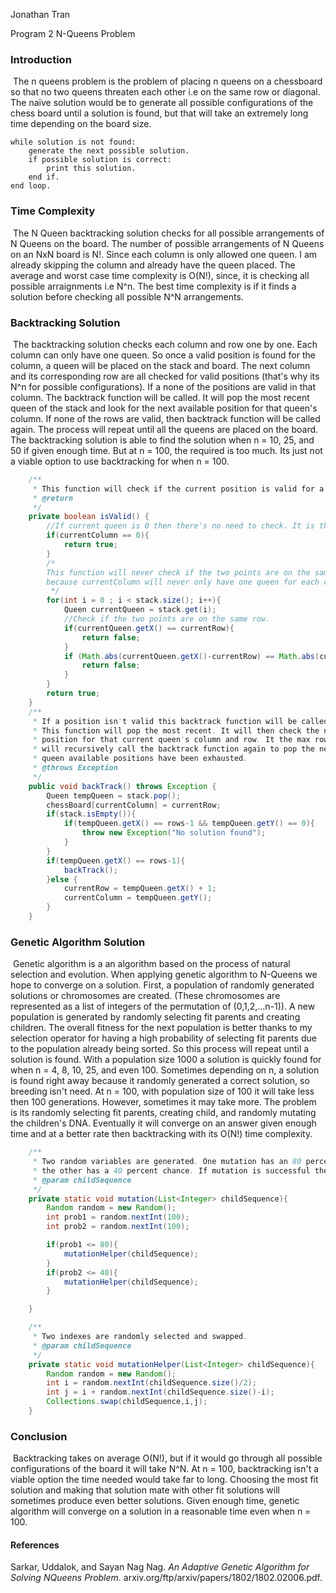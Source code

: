 Jonathan Tran

Program 2 N-Queens Problem

### Introduction

​	The n queens problem is the problem of placing n queens on a chessboard so that no two queens threaten each other i.e on the same row or diagonal. The naïve solution would be to generate all possible configurations of the chess board until a solution is found, but that will take an extremely long time depending on the board size.

```code
while solution is not found:
	generate the next possible solution.
	if possible solution is correct:
		print this solution.
	end if.
end loop.
```

### Time Complexity

​	The N Queen backtracking solution checks for all possible arrangements of N Queens on the board. The number of possible arrangements of N Queens on an NxN board is N!. Since each column is only allowed one queen. I am already skipping the column and already have the queen placed. The average and worst case time complexity is O(N!), since, it is checking all possible arraignments i.e N^n. The best time complexity is if it finds a solution before checking all possible N^N arrangements. 

### Backtracking Solution

​	The backtracking solution checks each column and row one by one. Each column can only have one queen. So once a valid position is found for the column, a queen will be placed on the stack and board. The next column and its corresponding row are all checked for valid positions (that's why its N^n for possible configurations). If a none of the positions are valid in that column. The backtrack function will be called. It will pop the most recent queen of the stack and look for the next available position for that queen's column. If none of the rows are valid, then backtrack function will be called again. The process will repeat until all the queens are placed on the board. The backtracking solution is able to find the solution when n = 10, 25, and 50 if given enough time. But at n = 100, the required is too much. Its just not a viable option to use backtracking for when n = 100. 

```java
    /**
     * This function will check if the current position is valid for a queen placement.
     * @return
     */
    private boolean isValid() {
        //If current queen is 0 then there's no need to check. It is the only piece on the board.
        if(currentColumn == 0){
            return true;
        }
        /*
        This function will never check if the two points are on the same column,
        because currentColumn will never only have one queen for each column.
         */
        for(int i = 0 ; i < stack.size(); i++){
            Queen currentQueen = stack.get(i);
            //Check if the two points are on the same row.
            if(currentQueen.getX() == currentRow){
                return false;
            }
            if (Math.abs(currentQueen.getX()-currentRow) == Math.abs(currentQueen.getY() - currentColumn)){
                return false;
            }
        }
        return true;
    }
    /**
     * If a position isn't valid this backtrack function will be called.
     * This function will pop the most recent. It will then check the next available
     * position for that current queen's column and row. It the max row is reach. It
     * will recursively call the backtrack function again to pop the next queen since the last
     * queen available positions have been exhausted.
     * @throws Exception
     */
    public void backTrack() throws Exception {
        Queen tempQueen = stack.pop();
        chessBoard[currentColumn] = currentRow;
        if(stack.isEmpty()){
            if(tempQueen.getX() == rows-1 && tempQueen.getY() == 0){
                throw new Exception("No solution found");
            }
        }
        if(tempQueen.getX() == rows-1){
            backTrack();
        }else {
            currentRow = tempQueen.getX() + 1;
            currentColumn = tempQueen.getY();
        }
    }
```

### Genetic Algorithm Solution

​	Genetic algorithm is a an algorithm based on the process of natural selection and evolution. When applying genetic algorithm to N-Queens we hope to converge on a solution. First, a population of randomly generated solutions or chromosomes are created. (These chromosomes are represented as a list of integers of the permutation of (0,1,2,...n-1)). A new population is generated by randomly selecting fit parents and creating children. The overall fitness for the next population is better thanks to my selection operator for having a high probability of selecting fit parents due to the population already being sorted. So this process will repeat until a solution is found. With a population size 1000 a solution is quickly found  for when n = 4, 8, 10, 25, and even 100. Sometimes depending on n, a solution is found right away because it randomly generated a correct solution, so breeding isn't need. At n = 100, with population size of 100 it will take less then 100 generations. However, sometimes it may take more. The problem is its randomly selecting fit parents, creating child, and randomly mutating the children's DNA. Eventually it will converge on an answer given enough time and at a better rate then backtracking with its O(N!) time complexity. 

```java
    /**
     * Two random variables are generated. One mutation has an 80 percent chance and
     * the other has a 40 percent chance. If mutation is successful then mutationHelper function is called.
     * @param childSequence
     */
    private static void mutation(List<Integer> childSequence){
        Random random = new Random();
        int prob1 = random.nextInt(100);
        int prob2 = random.nextInt(100);

        if(prob1 <= 80){
            mutationHelper(childSequence);
        }
        if(prob2 <= 40){
            mutationHelper(childSequence);
        }

    }

    /**
     * Two indexes are randomly selected and swapped.
     * @param childSequence
     */
    private static void mutationHelper(List<Integer> childSequence){
        Random random = new Random();
        int i = random.nextInt(childSequence.size()/2);
        int j = i + random.nextInt(childSequence.size()-i);
        Collections.swap(childSequence,i,j);
    }
```

















### Conclusion

​	Backtracking takes on average O(N!), but if it would go through all possible configurations of the board it will take N^N. At n = 100, backtracking isn't a viable option the time needed would take far to long. Choosing the most fit solution and making that solution mate with other fit solutions will sometimes produce even better solutions. Given enough time, genetic algorithm will converge on a solution in a reasonable time even when n = 100. 



#### References

Sarkar, Uddalok, and Sayan Nag Nag. *An Adaptive Genetic Algorithm for Solving NQueens Problem*. 					 	arxiv.org/ftp/arxiv/papers/1802/1802.02006.pdf.
